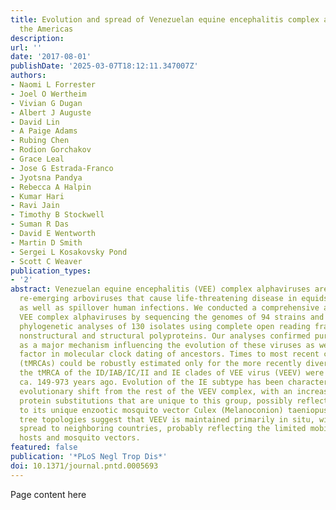 ```yaml
---
title: Evolution and spread of Venezuelan equine encephalitis complex alphavirus in
  the Americas
description:
url: ''
date: '2017-08-01'
publishDate: '2025-03-07T18:12:11.347007Z'
authors:
- Naomi L Forrester
- Joel O Wertheim
- Vivian G Dugan
- Albert J Auguste
- David Lin
- A Paige Adams
- Rubing Chen
- Rodion Gorchakov
- Grace Leal
- Jose G Estrada-Franco
- Jyotsna Pandya
- Rebecca A Halpin
- Kumar Hari
- Ravi Jain
- Timothy B Stockwell
- Suman R Das
- David E Wentworth
- Martin D Smith
- Sergei L Kosakovsky Pond
- Scott C Weaver
publication_types:
- '2'
abstract: Venezuelan equine encephalitis (VEE) complex alphaviruses are important
  re-emerging arboviruses that cause life-threatening disease in equids during epizootics
  as well as spillover human infections. We conducted a comprehensive analysis of
  VEE complex alphaviruses by sequencing the genomes of 94 strains and performing
  phylogenetic analyses of 130 isolates using complete open reading frames for the
  nonstructural and structural polyproteins. Our analyses confirmed purifying selection
  as a major mechanism influencing the evolution of these viruses as well as a confounding
  factor in molecular clock dating of ancestors. Times to most recent common ancestors
  (tMRCAs) could be robustly estimated only for the more recently diverged subtypes;
  the tMRCA of the ID/IAB/IC/II and IE clades of VEE virus (VEEV) were estimated at
  ca. 149-973 years ago. Evolution of the IE subtype has been characterized by a significant
  evolutionary shift from the rest of the VEEV complex, with an increase in structural
  protein substitutions that are unique to this group, possibly reflecting adaptation
  to its unique enzootic mosquito vector Culex (Melanoconion) taeniopus. Our inferred
  tree topologies suggest that VEEV is maintained primarily in situ, with only occasional
  spread to neighboring countries, probably reflecting the limited mobility of rodent
  hosts and mosquito vectors.
featured: false
publication: '*PLoS Negl Trop Dis*'
doi: 10.1371/journal.pntd.0005693
---
```


Page content here